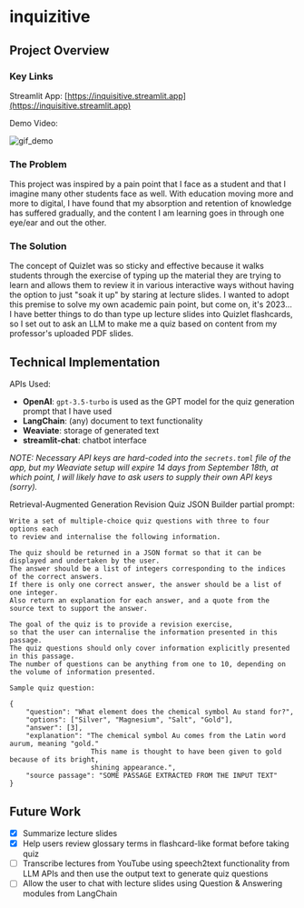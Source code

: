 # inquizitive

## Project Overview

### Key Links

Streamlit App: [https://inquisitive.streamlit.app](https://inquisitive.streamlit.app)  

Demo Video:

![gif_demo](./media/streamlit-app-2023-09-18-22-09-45.gif)

### The Problem

This project was inspired by a pain point that I face as a student and that I imagine many other students face as well. With education moving more and more to digital, I have found that my absorption and retention of knowledge has suffered gradually, and the content I am learning goes in through one eye/ear and out the other.

### The Solution

The concept of Quizlet was so sticky and effective because it walks students through the exercise of typing up the material they are trying to learn and allows them to review it in various interactive ways without having the option to just "soak it up" by staring at lecture slides. I wanted to adopt this premise to solve my own academic pain point, but come on, it's 2023... I have better things to do than type up lecture slides into Quizlet flashcards, so I set out to ask an LLM to make me a quiz based on content from my professor's uploaded PDF slides.

## Technical Implementation

APIs Used:
- **OpenAI**: `gpt-3.5-turbo` is used as the GPT model for the quiz generation prompt that I have used
- **LangChain**: (any) document to text functionality
- **Weaviate**: storage of generated text
- **streamlit-chat**: chatbot interface  

*NOTE: Necessary API keys are hard-coded into the `secrets.toml` file of the app, but my Weaviate setup will expire 14 days from September 18th, at which point, I will likely have to ask users to supply their own API keys (sorry).*

Retrieval-Augmented Generation Revision Quiz JSON Builder partial prompt:

> 
    Write a set of multiple-choice quiz questions with three to four options each 
    to review and internalise the following information.

    The quiz should be returned in a JSON format so that it can be displayed and undertaken by the user.
    The answer should be a list of integers corresponding to the indices of the correct answers.
    If there is only one correct answer, the answer should be a list of one integer.
    Also return an explanation for each answer, and a quote from the source text to support the answer.

    The goal of the quiz is to provide a revision exercise, 
    so that the user can internalise the information presented in this passage.
    The quiz questions should only cover information explicitly presented in this passage. 
    The number of questions can be anything from one to 10, depending on the volume of information presented.     

    Sample quiz question:

    {
        "question": "What element does the chemical symbol Au stand for?",
        "options": ["Silver", "Magnesium", "Salt", "Gold"],
        "answer": [3],
        "explanation": "The chemical symbol Au comes from the Latin word aurum, meaning "gold." 
                        This name is thought to have been given to gold because of its bright,
                        shining appearance.",
        "source passage": "SOME PASSAGE EXTRACTED FROM THE INPUT TEXT"
    }

## Future Work

- [x] Summarize lecture slides
- [x] Help users review glossary terms in flashcard-like format before taking quiz
- [ ] Transcribe lectures from YouTube using speech2text functionality from LLM APIs and then use the output text to generate quiz questions
- [ ] Allow the user to chat with lecture slides using Question & Answering modules from LangChain
